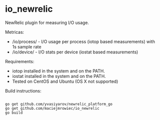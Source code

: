 # io_newrelic
NewRelic plugin for measuring I/O usage.

Metricas:
* /io/process/ - I/O usage per process (iotop based measurements) with 1s sample rate
* /io/device/ - I/O stats per device (iostat based measurements)

Requirements:
* iotop installed in the system and on the PATH.
* iostat installed in the system and on the PATH.
* Tested on CentOS and Ubuntu (OS X not supported)

Build instructions:

```

go get github.com/yvasiyarov/newrelic_platform_go
go get github.com/maciejmrowiec/io_newrelic
go build

```
